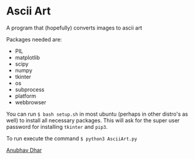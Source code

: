# Ascii Art

A program that (hopefully) converts images to ascii art

Packages needed are:

<ul>
	<li> PIL
	<li> matplotlib
	<li> scipy
	<li> numpy
	<li> tkinter
	<li> os
	<li> subprocess
	<li> platform
	<li> webbrowser
</ul>

You can run ```$ bash setup.sh``` in most ubuntu (perhaps in other distro's as well) to install all necessary packages. This will ask for the super user password for installing ```tkinter``` and ```pip3```.

To run execute the command ```$ python3 AsciiArt.py```

<a href = "https://anubhavdhar.github.io"> Anubhav Dhar </a>

